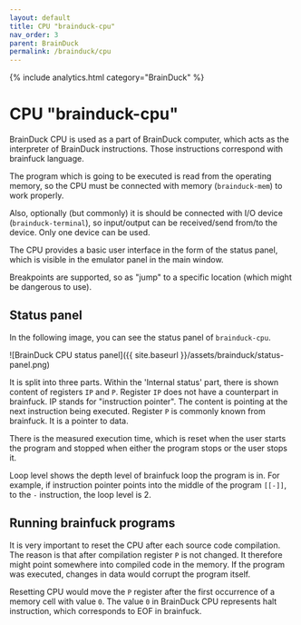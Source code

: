 ```yaml
---
layout: default
title: CPU "brainduck-cpu"
nav_order: 3
parent: BrainDuck
permalink: /brainduck/cpu
---
```


{% include analytics.html category="BrainDuck" %}

# CPU "brainduck-cpu"

BrainDuck CPU is used as a part of BrainDuck computer, which acts as the interpreter of BrainDuck instructions. Those instructions correspond with brainfuck language.

The program which is going to be executed is read from the operating memory, so the CPU must be connected with memory (`brainduck-mem`) to work properly.

Also, optionally (but commonly) it is should be connected with I/O device (`brainduck-terminal`), so input/output can be received/send from/to the device. Only one device can be used.

The CPU provides a basic user interface in the form of the status panel, which is visible in the emulator panel in the main window.

Breakpoints are supported, so as "jump" to a specific location (which might be dangerous to use).

## Status panel

In the following image, you can see the status panel of `brainduck-cpu`.

![BrainDuck CPU status panel]({{ site.baseurl }}/assets/brainduck/status-panel.png)

It is split into three parts. Within the 'Internal status' part, there is shown content of registers `IP` and `P`. Register `IP` does not have a counterpart in brainfuck. IP stands for "instruction pointer". The content is pointing at the next instruction being executed. Register `P` is commonly known from brainfuck. It is a pointer to data.

There is the measured execution time, which is reset when the user starts the program and stopped when either the program stops or the user stops it.

Loop level shows the depth level of brainfuck loop the program is in. For example, if instruction pointer points into the middle of the program `[[-]]`, to the `-` instruction, the loop level is 2.

## Running brainfuck programs

It is very important to reset the CPU after each source code compilation. The reason is that after compilation register `P` is not changed. It therefore might point somewhere into compiled code in the memory. If the program was executed, changes in data would corrupt the program itself.

Resetting CPU would move the `P` register after the first occurrence of a memory cell with value `0`. The value `0` in BrainDuck CPU represents halt instruction, which corresponds to EOF in brainfuck.
